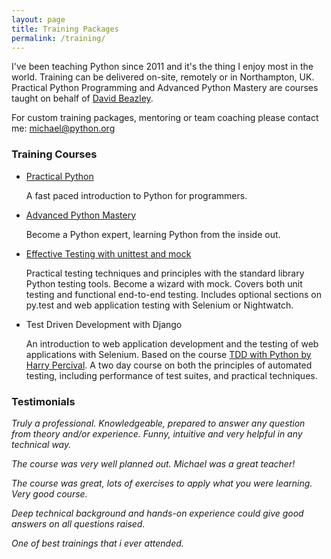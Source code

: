 ```yaml
---
layout: page
title: Training Packages
permalink: /training/
---
```


I've been teaching Python since 2011 and it's the thing I enjoy most in the world. Training can be delivered on-site, remotely or in Northampton, UK. Practical Python Programming and Advanced Python Mastery are courses taught on behalf of [David Beazley](https://dabeaz.com/teaching.html).
 
For custom training packages, mentoring or team coaching please contact me: [michael@python.org](mailto:michael@python.org)

### Training Courses

* [Practical Python](/practical-python/) 

  A fast paced introduction to Python for programmers.

* [Advanced Python Mastery](/python-mastery/)

  Become a Python expert, learning Python from the inside out.

* [Effective Testing with unittest and mock](/effective-testing/)

  Practical testing techniques and principles with the standard library Python testing tools. Become a wizard with mock. Covers both unit testing and functional end-to-end testing. Includes optional sections on py.test and web application testing with Selenium or Nightwatch.

* Test Driven Development with Django

  An introduction to web application development and the testing of web applications with Selenium. Based on the course [TDD with Python by Harry Percival](https://www.obeythetestinggoat.com/). A two day course on both the principles of automated testing, including performance of test suites, and practical techniques.


### Testimonials

*Truly a professional. Knowledgeable, prepared to answer any question from theory and/or experience. Funny, intuitive and very helpful in any technical way.*

*The course was very well planned out. Michael was a great teacher!*

*The course was great, lots of exercises to apply what you were learning. Very good course.*

*Deep technical background and hands-on experience could give good answers on all questions raised.*

*One of best trainings that i ever attended.*






